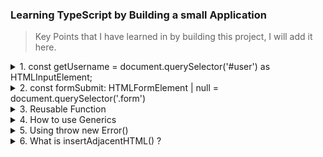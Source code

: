 ### Learning TypeScript by Building a small Application

> Key Points that I have learned in by building this project, I will add it here.




<details>
  <summary> 
  1. const getUsername = document.querySelector('#user') as HTMLInputElement;
 </summary>
    👆 This is called type Assertion 👆 
### Explaination

    Type Assertion in TypeScript is a mechanism that tells the compiler about the type of a variable¹. It allows you to set the type of a value and tell the compiler not to infer it¹. This is useful when you, as a programmer, might have a better understanding of the type of a variable than what TypeScript can infer on its own¹.

Here's an example of how you can use Type Assertion:

```javascript
let code: any = 123;
let employeeCode = <number> code;
console.log (typeof(employeeCode)); //Output: number
```

In the above example, we have a variable `code` of type `any`. We assign the value of this variable to another variable called `employeeCode`. However, we know that `code` is of type `number`, even though it has been declared as 'any'. So, while assigning `code` to `employeeCode`, we have asserted that `code` is of type `number` in this case, and we are certain about it. Now, the type of `employeeCode` is `number`¹.

There are two ways to do type assertion in TypeScript:

1. Using the angular bracket <> syntax¹.
2. Using `as` keyword¹.

It's important to note that unlike C# and Java, there is no runtime effect of type assertion in TypeScript. It is merely a way to let the TypeScript compiler know the type of a variable¹.

### Here are the links from where the info is collected.

(1) Type Assertion in TypeScript - TutorialsTeacher.com. https://www.tutorialsteacher.com/typescript/type-assertion.
(2) TypeScript Type Assertion - javatpoint. https://www.javatpoint.com/typescript-type-assertion.
(3) Explain Type Assertion TypeScript - Online Tutorials Library. https://www.tutorialspoint.com/what-is-type-assertion-in-typescript.
(4) Type Assertion in TypeScript - Scaler Topics. https://www.scaler.com/topics/typescript-type-assertion/.

</details>


<details>
<summary> 2. const formSubmit: HTMLFormElement | null = document.querySelector('.form')
 </summary>

 * We can use `as` but here as we are using `:HTMLFormElement | null` it is mandatory to use `null`.



</details>

<details>

<summary>3. Reusable Function</summary>

```Javascript
function myCustomfetcher(url: string,option?: RequestInit) {

    
}


function fetchUserData(user: string){
    myCustomfetcher(user,{})
}

// default fun call

fetchUserData("https://api.github.com/users");

```
1. So in this part `function myCustomfetcher(url: string,option?: RequestInit)`, we will just do we will not going to define `option: RequestInit` at the begining.
2. What we will do is that 👇.

```Javascript
 function myCustomfetcher(url: string,option?:) {

 fetch(url,i)
 
 // So in here we will hover in the fetch(url,i) and from there
 // we will get the option of adding Request init.
    
}

```

![Alt text](image-1.png)

> The above picture 👆 is the example of how you can use it.

</details>


<details>
<Summary>4. How to use Generics </Summary>

``` JavaScript

function myCustomfetcher<T> (url: string,option?: RequestInit):Promise<T> { //<> is the generic
    
}


function fetchUserData(user: string){
    myCustomfetcher<UserData[]>(user,{})
    //<UserData[]> we know that our api will give array of objects
}

// default fun call

fetchUserData("https://api.github.com/users");

```


</details>

<details>
<Summary>5. Using throw new Error() </Summary>

`throw new Error()` in JavaScript does stop the execution of the current function. The statements after `throw new Error()` won't be executed, and control will be passed to the first `catch` block in the call stack. If no `catch` block exists among caller functions, the program will terminate¹². 

Here's an example:

```javascript
function exampleFunction() {
  console.log('This will run');
  throw new Error('An error occurred');
  console.log('This will not run');
}

try {
  exampleFunction();
} catch (error) {
  console.error(error.message);
}
```

In this code, 'This will run' will be logged to the console, but 'This will not run' will not, because the function's execution is stopped by the `throw new Error()` statement¹².

### Usefull Links from where the data is collected
(1) throw - JavaScript | MDN - MDN Web Docs. https://developer.mozilla.org/en-US/docs/Web/JavaScript/Reference/Statements/throw.
(2) Does the throw new error act as a return in Javascript- Question. https://stackoverflow.com/questions/73872002/does-the-throw-new-error-act-as-a-return-in-javascript-question.
(3) Handling Errors in JavaScript: The Definitive Guide. https://levelup.gitconnected.com/the-definite-guide-to-handling-errors-gracefully-in-javascript-58424d9c60e6.




</details>

<details>
<summary>6. What is insertAdjacentHTML() ?</summary>

The `insertAdjacentHTML()` method in JavaScript is a part of the Element interface, which means it can be invoked from any HTML element²⁴. This method parses a given text as HTML or XML and inserts the resulting nodes into the DOM tree at a specified position².

Here's the syntax for `insertAdjacentHTML()`:

```javascript
element.insertAdjacentHTML(position, text);
```

- `position`: A string representing the position relative to the element. It must be one of the following strings²:
  - `"beforebegin"`: Before the element itself.
  - `"afterbegin"`: Just inside the element, before its first child.
  - `"beforeend"`: Just inside the element, after its last child.
  - `"afterend"`: After the element itself.
- `text`: The string to be parsed as HTML or XML and inserted into the tree².

Here's an example:

```javascript
let p = document.createElement('p');
p.insertAdjacentHTML('afterbegin', '<span>Hello</span>');
console.log(p.outerHTML); // <p><span>Hello</span></p>
```

In this example, a new `<span>` element with the text 'Hello' is inserted at the beginning of the `<p>` element¹².

Please note that when inserting HTML into a page by using `insertAdjacentHTML()`, be careful not to use user input that hasn't been escaped. You should not use `insertAdjacentHTML()` when inserting plain text. Instead, use the `Node.textContent` property or the `Element.insertAdjacentText()` method. This doesn't interpret the passed content as HTML, but instead inserts it as raw text².

### Usefull Links from where the data is collected

(1) Element: insertAdjacentHTML() method - Web APIs | MDN. https://developer.mozilla.org/en-US/docs/Web/API/Element/insertAdjacentHTML.
(2) JavaScript insertAdjacentHTML - JavaScript Tutorial. https://www.javascripttutorial.net/javascript-dom/javascript-insertadjacenthtml/.
(3) HTML DOM Element insertAdjacentHTML() Method - W3Schools. https://www.w3schools.com/jsref/met_node_insertadjacenthtml.asp.
(4) HTML DOM insertAdjacentHTML() Method - GeeksforGeeks. https://www.geeksforgeeks.org/html-dom-insertadjacenthtml-method/.
(5) JavaScript insertAdjacentHTML() method - javatpoint. https://www.javatpoint.com/javascript-insertadjacenthtml-method.

</details>